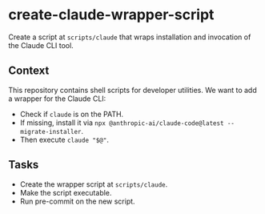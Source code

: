 # create-claude-wrapper-script

Create a script at `scripts/claude` that wraps installation and invocation of the Claude CLI tool.

## Context

This repository contains shell scripts for developer utilities. We want to add a wrapper for the Claude CLI:

- Check if `claude` is on the PATH.
- If missing, install it via `npx @anthropic-ai/claude-code@latest --migrate-installer`.
- Then execute `claude "$@"`.

## Tasks

- Create the wrapper script at `scripts/claude`.
- Make the script executable.
- Run pre-commit on the new script.